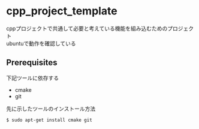 # cpp_project_template

cppプロジェクトで共通して必要と考えている機能を組み込むためのプロジェクト <br>
ubuntuで動作を確認している

## Prerequisites

下記ツールに依存する
- cmake
- git

先に示したツールのインストール方法
```bash
$ sudo apt-get install cmake git
```
